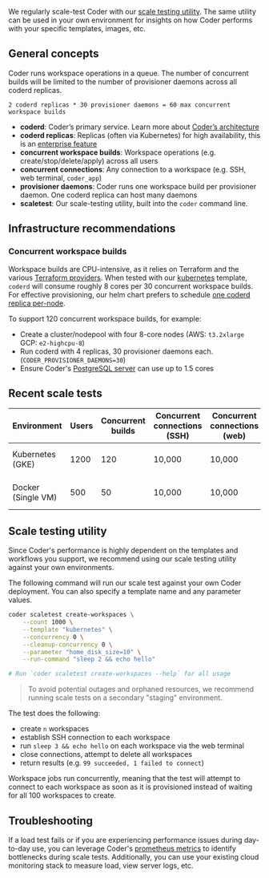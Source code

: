 We regularly scale-test Coder with our [scale testing utility](#scaletest-utility). The same utility can be used in your own environment for insights on how Coder performs with your specific templates, images, etc.

## General concepts

Coder runs workspace operations in a queue. The number of concurrent builds will be limited to the number of provisioner daemons across all coderd replicas.

```text
2 coderd replicas * 30 provisioner daemons = 60 max concurrent workspace builds
```

- **coderd**: Coder’s primary service. Learn more about [Coder’s architecture](../../about/architecture.md)
- **coderd replicas**: Replicas (often via Kubernetes) for high availability, this is an [enterprise feature](../../enterprise.md)
- **concurrent workspace builds**: Workspace operations (e.g. create/stop/delete/apply) across all users
- **concurrent connections**: Any connection to a workspace (e.g. SSH, web terminal, `coder_app`)
- **provisioner daemons**: Coder runs one workspace build per provisioner daemon. One coderd replica can host many daemons 
- **scaletest**: Our scale-testing utility, built into the `coder` command line.

## Infrastructure recommendations

### Concurrent workspace builds

Workspace builds are CPU-intensive, as it relies on Terraform and the various [Terraform providers](https://registry.terraform.io/browse/providers). When tested with our [kubernetes](https://github.com/coder/coder/tree/main/examples/templates/kubernetes) template, `coderd` will consume roughly 8 cores per 30 concurrent workspace builds. For effective provisioning, our helm chart prefers to schedule [one coderd replica per-node](https://github.com/coder/coder/blob/main/helm/values.yaml#L110-L121).

To support 120 concurrent workspace builds, for example:

- Create a cluster/nodepool with four 8-core nodes (AWS: `t3.2xlarge` GCP: `e2-highcpu-8`)
- Run coderd with 4 replicas, 30 provisioner daemons each. (`CODER_PROVISIONER_DAEMONS=30`)
- Ensure Coder's [PostgreSQL server](../../admin/configure.md#postgresql-database) can use up to 1.5 cores

## Recent scale tests

| Environment        | Users | Concurrent builds | Concurrent connections (SSH) | Concurrent connections (web) | Last tested  |
| ------------------ | ----- | ----------------- | ---------------------------- | ---------------------------- | ------------ |
| Kubernetes (GKE)   | 1200  | 120               | 10,000                       | 10,000                       | Jan 10, 2022 |
| Docker (Single VM) | 500   | 50                | 10,000                       | 10,000                       | Dec 20, 2022 |

## Scale testing utility

Since Coder's performance is highly dependent on the templates and workflows you support, we recommend using our scale testing utility against your own environments.

The following command will run our scale test against your own Coder deployment. You can also specify a template name and any parameter values.

```sh
coder scaletest create-workspaces \
    --count 1000 \
    --template "kubernetes" \
    --concurrency 0 \
    --cleanup-concurrency 0 \
    --parameter "home_disk_size=10" \
    --run-command "sleep 2 && echo hello"

# Run `coder scaletest create-workspaces --help` for all usage
```

> To avoid potential outages and orphaned resources, we recommend running scale tests on a secondary "staging" environment.

The test does the following:

- create `n` workspaces
- establish SSH connection to each workspace
- run `sleep 3 && echo hello` on each workspace via the web terminal
- close connections, attempt to delete all workspaces
- return results (e.g. `99 succeeded, 1 failed to connect`)

Workspace jobs run concurrently, meaning that the test will attempt to connect to each workspace as soon as it is provisioned instead of waiting for all 100 workspaces to create.

## Troubleshooting

If a load test fails or if you are experiencing performance issues during day-to-day use, you can leverage Coder's [prometheus metrics](../prometheus.md) to identify bottlenecks during scale tests. Additionally, you can use your existing cloud monitoring stack to measure load, view server logs, etc.
